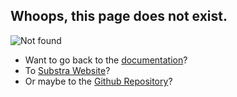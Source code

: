 ## Whoops, this page does not exist.

![Not found](../_static/cat_04.gif)

- Want to go back to the [documentation](https://substrafoundation.github.io/substra-documentation/)?
- To [Substra Website](https://www.substra.ai/)?
- Or maybe to the [Github Repository](https://github.com/SubstraFoundation/substra)?
